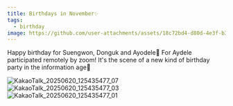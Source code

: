 ```yaml
---
title: Birthdays in November✨
tags:
  - birthday
image: https://github.com/user-attachments/assets/18c72bd4-d80d-4e3f-b34a-ae5f9c2f619e 
---
```

Happy birthday for Suengwon, Donguk and Ayodele🎉 For Aydele participated remotely by zoom! It's the scene of a new kind of birthday party in the information age🤣

![KakaoTalk_20250620_125435477_07](https://github.com/user-attachments/assets/18c72bd4-d80d-4e3f-b34a-ae5f9c2f619e)
![KakaoTalk_20250620_125435477_03](https://github.com/user-attachments/assets/845545ac-1920-4870-86ea-3c0a31ceabe3)
![KakaoTalk_20250620_125435477_01](https://github.com/user-attachments/assets/d123cf7b-4a5f-4b3c-9faf-23eb33befb3c)
